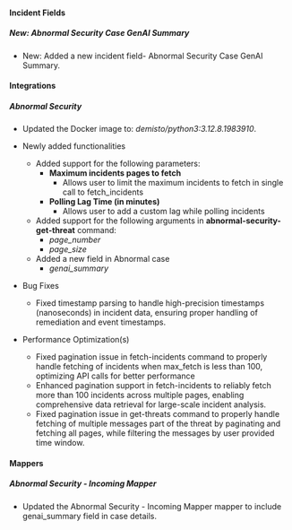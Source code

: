 
#### Incident Fields

##### New: Abnormal Security Case GenAI Summary

- New: Added a new incident field- Abnormal Security Case GenAI Summary.


#### Integrations

##### Abnormal Security
- Updated the Docker image to: *demisto/python3:3.12.8.1983910*.

- Newly added functionalities
  - Added support for the following parameters:
    - **Maximum incidents pages to fetch**
      - Allows user to limit the maximum incidents to fetch in single call to fetch_incidents
    - **Polling Lag Time (in minutes)**
      - Allows user to add a custom lag while polling incidents
  - Added support for the following arguments in **abnormal-security-get-threat** command:
    - *page_number*
    - *page_size*
  - Added a new field in Abnormal case
    - *genai_summary*
- Bug Fixes
  - Fixed timestamp parsing to handle high-precision timestamps (nanoseconds) in incident data, ensuring proper handling of remediation and event timestamps.
- Performance Optimization(s)
  - Fixed pagination issue in fetch-incidents command to properly handle fetching of incidents when max_fetch is less than 100, optimizing API calls for better performance
  - Enhanced pagination support in fetch-incidents to reliably fetch more than 100 incidents across multiple pages, enabling comprehensive data retrieval for large-scale incident analysis.
  - Fixed pagination issue in get-threats command to properly handle fetching of multiple messages part of the threat by paginating and fetching all pages, while filtering the messages by user provided time window.

  
#### Mappers

##### Abnormal Security - Incoming Mapper

- Updated the Abnormal Security - Incoming Mapper mapper to include genai_summary field in case details.

